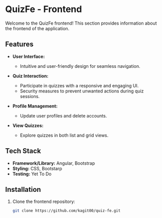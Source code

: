 # QuizFe - Frontend

Welcome to the QuizFe frontend! This section provides information about the frontend of the application.

## Features

- **User Interface:**
  - Intuitive and user-friendly design for seamless navigation.

- **Quiz Interaction:**
  - Participate in quizzes with a responsive and engaging UI.
  - Security measures to prevent unwanted actions during quiz sessions.

- **Profile Management:**
  - Update user profiles and delete accounts.

- **View Quizzes:**
  - Explore quizzes in both list and grid views.

## Tech Stack

- **Framework/Library:** Angular, Bootstrap
- **Styling:** CSS, Bootstarp
- **Testing:** Yet To Do

## Installation

1. Clone the frontend repository:
   ```bash
   git clone https://github.com/kagit00/quiz-fe.git
